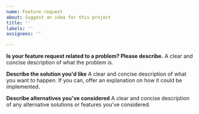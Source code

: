 ```yaml
---
name: Feature request
about: Suggest an idea for this project
title: ''
labels: ''
assignees: ''

---
```


**Is your feature request related to a problem? Please describe.**
A clear and concise description of what the problem is.

**Describe the solution you'd like**
A clear and concise description of what you want to happen. If you can, offer an explanation on how it could be implemented.

**Describe alternatives you've considered**
A clear and concise description of any alternative solutions or features you've considered.
